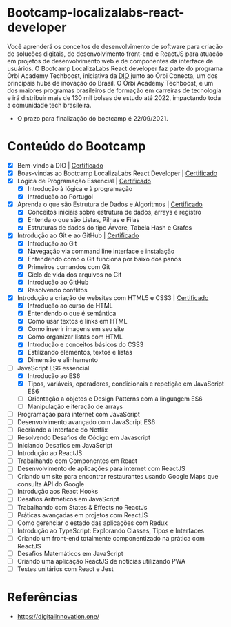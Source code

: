 # Bootcamp-localizalabs-react-developer

Você aprenderá os conceitos de desenvolvimento de software para criação de soluções digitais, de desenvolvimento front-end e ReactJS para atuação em projetos de desenvolvimento web e de componentes da interface de usuários. O Bootcamp LocalizaLabs React developer faz parte do programa Órbi Academy Techboost, iniciativa da <a href="https://digitalinnovation.one/">DIO</a> junto ao Órbi Conecta, um dos principais hubs de inovação do Brasil. O Órbi Academy Techboost, é um dos maiores programas brasileiros de formação em carreiras de tecnologia e irá distribuir mais de 130 mil bolsas de estudo até 2022, impactando toda a comunidade tech brasileira.

- O prazo para finalização do bootcamp é 22/09/2021.

# Conteúdo do Bootcamp

- [x] Bem-vindo à DIO  |  <a href="https://certificates.digitalinnovation.one/FC383395" target="_blank">Certificado</a>
- [x] Boas-vindas ao Bootcamp LocalizaLabs React Developer  |  <a href="https://certificates.digitalinnovation.one/4655191F" target="_blank">Certificado</a>
- [x] Lógica de Programação Essencial |  <a href="https://certificates.digitalinnovation.one/E652CC53" target="_blank">Certificado</a>
  - [x] Introdução à lógica e à programação
  - [x] Introdução ao Portugol
- [x] Aprenda o que são Estrutura de Dados e Algoritmos | <a href="https://certificates.digitalinnovation.one/A7B9CFFF" target="_blank">Certificado</a>
  - [x] Conceitos iniciais sobre estrutura de dados, arrays e registro
  - [x] Entenda o que são Listas, Pilhas e Filas
  - [x] Estruturas de dados do tipo Árvore, Tabela Hash e Grafos
- [x] Introdução ao Git e ao GitHub | <a href="https://certificates.digitalinnovation.one/FDDB10F1" target="_blank">Certificado</a>
  - [x] Introdução ao Git
  - [x] Navegação via command line interface e instalação
  - [x] Entendendo como o Git funciona por baixo dos panos
  - [x] Primeiros comandos com Git
  - [x] Ciclo de vida dos arquivos no Git
  - [x] Introdução ao GitHub
  - [x] Resolvendo conflitos
- [x] Introdução a criação de websites com HTML5 e CSS3 | <a href="https://certificates.digitalinnovation.one/31BC49E0" target="_blank">Certificado</a>
  - [x] Introdução ao curso de HTML
  - [x] Entendendo o que é semântica
  - [x] Como usar textos e links em HTML
  - [x] Como inserir imagens em seu site
  - [x] Como organizar listas com HTML
  - [x] Introdução e conceitos básicos do CSS3
  - [x] Estilizando elementos, textos e listas
  - [x] Dimensão e alinhamento
- [ ] JavaScript ES6 essencial
  - [x] Introdução ao ES6
  - [x] Tipos, variáveis, operadores, condicionais e repetição em JavaScript ES6
  - [ ] Orientação a objetos e Design Patterns com a linguagem ES6
  - [ ] Manipulação e iteração de arrays
- [ ] Programação para internet com JavaScript
- [ ] Desenvolvimento avançado com JavaScript ES6
- [ ] Recriando a Interface do Netflix
- [ ] Resolvendo Desafios de Código em Javascript
- [ ] Iniciando Desafios em JavaScript
- [ ] Introdução ao ReactJS
- [ ] Trabalhando com Componentes em React
- [ ] Desenvolvimento de aplicações para internet com ReactJS
- [ ] Criando um site para encontrar restaurantes usando Google Maps que consulta API do Google
- [ ] Introdução aos React Hooks
- [ ] Desafios Aritméticos em JavaScript
- [ ] Trabalhando com States & Effects no ReactJs
- [ ] Práticas avançadas em projetos com ReactJS
- [ ] Como gerenciar o estado das aplicações com Redux
- [ ] Introdução ao TypeScript: Explorando Classes, Tipos e Interfaces
- [ ] Criando um front-end totalmente componentizado na prática com ReactJS
- [ ] Desafios Matemáticos em JavaScript
- [ ] Criando uma aplicação ReactJS de notícias utilizando PWA
- [ ] Testes unitários com React e Jest

# Referências

- https://digitalinnovation.one/
